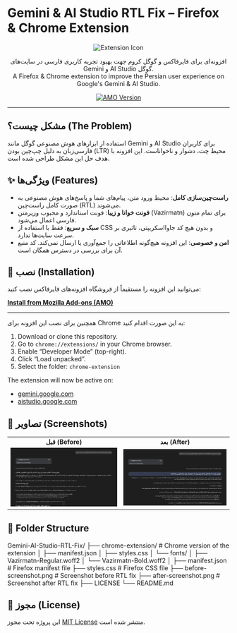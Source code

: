 # Gemini & AI Studio RTL Fix – Firefox & Chrome Extension

<p align="center">
  <img src="https://addons.mozilla.org/user-media/addon_icons/2919/2919442-64.png" alt="Extension Icon" width="128">
</p>

<p align="center">
  افزونه‌ای برای فایرفاکس و گوگل کروم جهت بهبود تجربه کاربری فارسی در سایت‌های Gemini و AI Studio گوگل.
  <br>
  A Firefox & Chrome extension to improve the Persian user experience on Google's Gemini & AI Studio.
</p>

<p align="center">
  <a href="https://addons.mozilla.org/en-US/firefox/addon/gemini-ai-studio-rtl-fix/">
    <img src="https://img.shields.io/amo/v/gemini-ai-studio-rtl-fix.svg?style=for-the-badge" alt="AMO Version">
  </a>

</p>

---

## مشکل چیست؟ (The Problem)

استفاده از ابزارهای هوش مصنوعی گوگل مانند Gemini و AI Studio برای کاربران فارسی‌زبان به دلیل چپ‌چین بودن (LTR) محیط چت، دشوار و ناخواناست. این افزونه با هدف حل این مشکل طراحی شده است.

## ✨ ویژگی‌ها (Features)

*   **راست‌چین‌سازی کامل**: محیط ورود متن، پیام‌های شما و پاسخ‌های هوش مصنوعی به صورت کامل راست‌چین (RTL) می‌شوند.
*   **فونت خوانا و زیبا**: فونت استاندارد و محبوب وزیرمتن (Vazirmatn) برای تمام متون فارسی اعمال می‌شود.
*   **سبک و سریع**: فقط با استفاده از CSS و بدون هیچ کد جاوااسکریپتی، تاثیری بر سرعت سایت‌ها ندارد.
*   **امن و خصوصی**: این افزونه هیچ‌گونه اطلاعاتی را جمع‌آوری یا ارسال نمی‌کند. کد منبع آن برای بررسی در دسترس همگان است.

## 🚀 نصب (Installation)

می‌توانید این افزونه را مستقیماً از فروشگاه افزونه‌های فایرفاکس نصب کنید:

**[Install from Mozilla Add-ons (AMO)](https://addons.mozilla.org/en-US/firefox/addon/gemini-ai-studio-rtl-fix/)**

---

همچنین برای نصب این افزونه برای Chrome به این صورت اقدام کنید:


1. Download or clone this repository.
2. Go to `chrome://extensions/` in your Chrome browser.
3. Enable “Developer Mode” (top-right).
4. Click “Load unpacked”.
5. Select the folder: `chrome-extension`



The extension will now be active on:
- [gemini.google.com](https://gemini.google.com)
- [aistudio.google.com](https://aistudio.google.com)

## 📸 تصاویر (Screenshots)
<table align="center">
  <tr>
    <td align="center"><strong>قبل (Before)</strong></td>
    <td align="center"><strong>بعد (After)</strong></td>
  </tr>
  <tr>
    <td>
      <img src="before-screenshot.png" alt="Before installing the add-on" width="100%">
    </td>
    <td>
      <img src="after-screenshot.png" alt="After installing the add-on" width="100%">
    </td>
  </tr>
</table>


## 📁 Folder Structure

Gemini-AI-Studio-RTL-Fix/
├── chrome-extension/ # Chrome version of the extension
│ ├── manifest.json
│ ├── styles.css
│ └── fonts/
│ ├── Vazirmatn-Regular.woff2
│ └── Vazirmatn-Bold.woff2
│
├── manifest.json # Firefox manifest file
├── styles.css # Firefox CSS file
├── before-screenshot.png # Screenshot before RTL fix
├── after-screenshot.png # Screenshot after RTL fix
├── LICENSE
└── README.md

## 📜 مجوز (License)

این پروژه تحت مجوز [MIT License](LICENSE) منتشر شده است.
